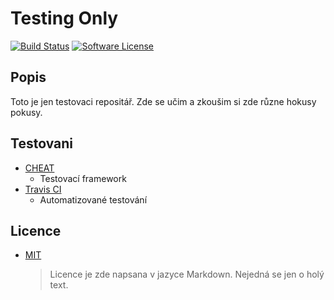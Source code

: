 # Testing Only
[![Build Status](https://travis-ci.org/MWarCZ/test.svg?branch=master)](https://travis-ci.org/MWarCZ/test)
[![Software License](https://img.shields.io/badge/license-MIT-blue.svg)](LICENSE.md)

## Popis
Toto je jen testovaci repositář. Zde se učim a zkoušim si zde různe hokusy pokusy.

## Testovani
- [CHEAT](https://github.com/Tuplanolla/cheat)
  - Testovací framework
- [Travis CI](https://docs.travis-ci.com)
  - Automatizované testování

## Licence
- [MIT](LICENSE.md)
  > Licence je zde napsana v jazyce Markdown.
  > Nejedná se jen o holý text.


